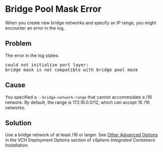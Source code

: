 # Bridge Pool Mask Error
When you create new bridge networks and specify an IP range, you might encounter an error in the log.

## Problem
The error in the log states:

<pre>could not initialize port layer: 
bridge mask is not compatible with bridge pool mask</pre>

## Cause

You specified a `--bridge-network-range` that cannot accommodate a /16 network. By default, the range is 172.16.0.0/12, which can accept 16 /16 networks.

## Solution
Use a bridge network of at least /16 or larger. See [Other Advanced Options](vch_installer_options.md#adv-other) in the VCH Deployment Options section of *vSphere Integrated Containers Installation*.